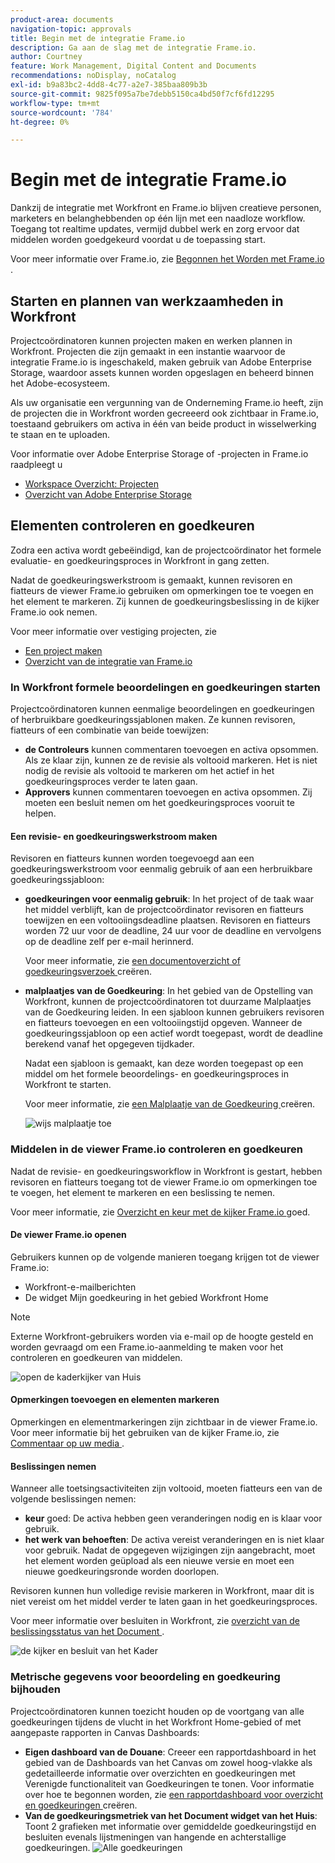```yaml
---
product-area: documents
navigation-topic: approvals
title: Begin met de integratie Frame.io
description: Ga aan de slag met de integratie Frame.io.
author: Courtney
feature: Work Management, Digital Content and Documents
recommendations: noDisplay, noCatalog
exl-id: b9a83bc2-4dd8-4c77-a2e7-385baa809b3b
source-git-commit: 9825f095a7be7debb5150ca4bd50f7cf6fd12295
workflow-type: tm+mt
source-wordcount: '784'
ht-degree: 0%

---
```


# Begin met de integratie Frame.io

Dankzij de integratie met Workfront en Frame.io blijven creatieve personen, marketers en belanghebbenden op één lijn met een naadloze workflow. Toegang tot realtime updates, vermijd dubbel werk en zorg ervoor dat middelen worden goedgekeurd voordat u de toepassing start.

Voor meer informatie over Frame.io, zie [ Begonnen het Worden met Frame.io ](https://support.frame.io/en/collections/49298-getting-started).

## Starten en plannen van werkzaamheden in Workfront

Projectcoördinatoren kunnen projecten maken en werken plannen in Workfront. Projecten die zijn gemaakt in een instantie waarvoor de integratie Frame.io is ingeschakeld, maken gebruik van Adobe Enterprise Storage, waardoor assets kunnen worden opgeslagen en beheerd binnen het Adobe-ecosysteem.

Als uw organisatie een vergunning van de Onderneming Frame.io heeft, zijn de projecten die in Workfront worden gecreeerd ook zichtbaar in Frame.io, toestaand gebruikers om activa in één van beide product in wisselwerking te staan en te uploaden.

Voor informatie over Adobe Enterprise Storage of -projecten in Frame.io raadpleegt u

* [ Workspace Overzicht: Projecten ](https://help.frame.io/en/articles/9101001-workspace-overview#h_d9f8654895)
* [Overzicht van Adobe Enterprise Storage](/help/quicksilver/review-and-approve-work/esm-overview.md)

## Elementen controleren en goedkeuren

Zodra een activa wordt gebeëindigd, kan de projectcoördinator het formele evaluatie- en goedkeuringsproces in Workfront in gang zetten.

Nadat de goedkeuringswerkstroom is gemaakt, kunnen revisoren en fiatteurs de viewer Frame.io gebruiken om opmerkingen toe te voegen en het element te markeren. Zij kunnen de goedkeuringsbeslissing in de kijker Frame.io ook nemen.

Voor meer informatie over vestiging projecten, zie

* [Een project maken](/help/quicksilver/manage-work/projects/create-projects/create-project.md)
* [Overzicht van de integratie van Frame.io](/help/quicksilver/review-and-approve-work/native-integrations/frame-io/frame-int-overview.md)

### In Workfront formele beoordelingen en goedkeuringen starten

Projectcoördinatoren kunnen eenmalige beoordelingen en goedkeuringen of herbruikbare goedkeuringssjablonen maken. Ze kunnen revisoren, fiatteurs of een combinatie van beide toewijzen:

* **de Controleurs** kunnen commentaren toevoegen en activa opsommen. Als ze klaar zijn, kunnen ze de revisie als voltooid markeren. Het is niet nodig de revisie als voltooid te markeren om het actief in het goedkeuringsproces verder te laten gaan.
* **Approvers** kunnen commentaren toevoegen en activa opsommen. Zij moeten een besluit nemen om het goedkeuringsproces vooruit te helpen.

#### Een revisie- en goedkeuringswerkstroom maken

Revisoren en fiatteurs kunnen worden toegevoegd aan een goedkeuringswerkstroom voor eenmalig gebruik of aan een herbruikbare goedkeuringssjabloon:

* **goedkeuringen voor eenmalig gebruik**: In het project of de taak waar het middel verblijft, kan de projectcoördinator revisoren en fiatteurs toewijzen en een voltooiingsdeadline plaatsen. Revisoren en fiatteurs worden 72 uur voor de deadline, 24 uur voor de deadline en vervolgens op de deadline zelf per e-mail herinnerd.

  Voor meer informatie, zie [ een documentoverzicht of goedkeuringsverzoek ](/help/quicksilver/review-and-approve-work/document-reviews-and-approvals/manage-document-approvals/create-a-document-approval.md) creëren.

* **malplaatjes van de Goedkeuring**: In het gebied van de Opstelling van Workfront, kunnen de projectcoördinatoren tot duurzame Malplaatjes van de Goedkeuring leiden. In een sjabloon kunnen gebruikers revisoren en fiatteurs toevoegen en een voltooiingstijd opgeven. Wanneer de goedkeuringssjabloon op een actief wordt toegepast, wordt de deadline berekend vanaf het opgegeven tijdkader.

  Nadat een sjabloon is gemaakt, kan deze worden toegepast op een middel om het formele beoordelings- en goedkeuringsproces in Workfront te starten.

  Voor meer informatie, zie [ een Malplaatje van de Goedkeuring ](/help/quicksilver/review-and-approve-work/document-reviews-and-approvals/manage-document-approvals/create-approval-template.md) creëren.


  ![ wijs malplaatje ](assets/assign-template.png) toe

### Middelen in de viewer Frame.io controleren en goedkeuren

Nadat de revisie- en goedkeuringsworkflow in Workfront is gestart, hebben revisoren en fiatteurs toegang tot de viewer Frame.io om opmerkingen toe te voegen, het element te markeren en een beslissing te nemen.

Voor meer informatie, zie [ Overzicht en keur met de kijker Frame.io ](/help/quicksilver/review-and-approve-work/document-reviews-and-approvals/review-with-frame.md) goed.

#### De viewer Frame.io openen

Gebruikers kunnen op de volgende manieren toegang krijgen tot de viewer Frame.io:

* Workfront-e-mailberichten
* De widget Mijn goedkeuring in het gebied Workfront Home

>[!NOTE]
>
>Externe Workfront-gebruikers worden via e-mail op de hoogte gesteld en worden gevraagd om een Frame.io-aanmelding te maken voor het controleren en goedkeuren van middelen.

![ open de kaderkijker van Huis ](assets/open-fio-viewwer.png)

#### Opmerkingen toevoegen en elementen markeren

Opmerkingen en elementmarkeringen zijn zichtbaar in de viewer Frame.io. Voor meer informatie bij het gebruiken van de kijker Frame.io, zie [ Commentaar op uw media ](https://help.frame.io/en/articles/9105251-commenting-on-your-media).

#### Beslissingen nemen

Wanneer alle toetsingsactiviteiten zijn voltooid, moeten fiatteurs een van de volgende beslissingen nemen:

* **keur** goed: De activa hebben geen veranderingen nodig en is klaar voor gebruik.
* **het werk van behoeften**: De activa vereist veranderingen en is niet klaar voor gebruik. Nadat de opgegeven wijzigingen zijn aangebracht, moet het element worden geüpload als een nieuwe versie en moet een nieuwe goedkeuringsronde worden doorlopen. <!--is the same approval workflow automatically applied? Does the coordinator have to do anything to get the approval going? -->

Revisoren kunnen hun volledige revisie markeren in Workfront, maar dit is niet vereist om het middel verder te laten gaan in het goedkeuringsproces.

Voor meer informatie over besluiten in Workfront, zie [ overzicht van de beslissingsstatus van het Document ](/help/quicksilver/review-and-approve-work/document-reviews-and-approvals/manage-document-approvals/document-approval-status.md).

![ de kijker en besluit van het Kader ](assets/decision-fio.png)


### Metrische gegevens voor beoordeling en goedkeuring bijhouden

Projectcoördinatoren kunnen toezicht houden op de voortgang van alle goedkeuringen tijdens de vlucht in het Workfront Home-gebied of met aangepaste rapporten in Canvas Dashboards:

* **Eigen dashboard van de Douane**: Creeer een rapportdashboard in het gebied van de Dashboards van het Canvas om zowel hoog-vlakke als gedetailleerde informatie over overzichten en goedkeuringen met Verenigde functionaliteit van Goedkeuringen te tonen. Voor informatie over hoe te begonnen worden, zie [ een rapportdashboard voor overzicht en goedkeuringen ](/help/quicksilver/review-and-approve-work/document-reviews-and-approvals/create-review-and-approval-dashboard.md) creëren.
* **Van de goedkeuringsmetriek van het Document widget van het Huis**: Toont 2 grafieken met informatie over gemiddelde goedkeuringstijd en besluiten evenals lijstmeningen van hangende en achterstallige goedkeuringen.
  ![ Alle goedkeuringen ](assets/all-approvals.png)